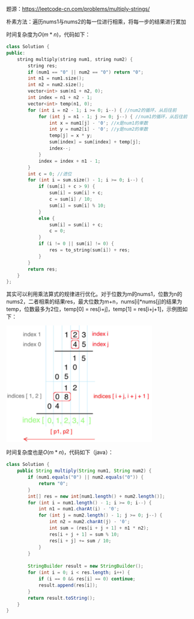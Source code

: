 题源：https://leetcode-cn.com/problems/multiply-strings/

朴素方法：遍历nums1与nums2的每一位进行相乘，将每一步的结果进行累加

时间复杂度为$O(m*n)$，代码如下：


```c++
class Solution {
public:
    string multiply(string num1, string num2) {
        string res;
        if (num1 == "0" || num2 == "0") return "0";
        int n1 = num1.size();
        int n2 = num2.size();
        vector<int> sum(n1 + n2, 0);
        int index = n1 + n2 - 1;
        vector<int> temp(n1, 0);
        for (int i = n2 - 1; i >= 0; i--) { //num2的循环，从后往前
            for (int j = n1 - 1; j >= 0; j--) { //num1的循环，从后往前
                int x = num1[j] - '0'; //x是num1的单数
                int y = num2[i] - '0'; //y是num2的单数
                temp[j] = x * y;
                sum[index] = sum[index] + temp[j];
                index--;
            }
            index = index + n1 - 1;
        }
        int c = 0; //进位
        for (int i = sum.size() - 1; i >= 0; i--) {
            if (sum[i] + c > 9) {
                sum[i] = sum[i] + c;
                c = sum[i] / 10;
                sum[i] = sum[i] % 10;
            }
            else {
                sum[i] = sum[i] + c;
                c = 0;
            }
            if (i != 0 || sum[i] != 0) {
                res = to_string(sum[i]) + res;
            }
        }
        return res;
    }
};
```

其实可以利用乘法算式的规律进行优化。对于位数为m的nums1，位数为n的nums2，二者相乘的结果res，最大位数为m+n，nums[i]*nums[j]的结果为temp，位数最多为2位，temp[0] = res[i+j]，temp[1] = res[i+j+1]，示例图如下：

![image-20211216160911906](https://github.com/Songnnn/CodeTop/blob/main/images/字符串相乘.png)

时间复杂度也是$O(m*n)$，代码如下（java）：

```java
class Solution {
    public String multiply(String num1, String num2) {
        if (num1.equals("0") || num2.equals("0")) {
            return "0";
        }
        int[] res = new int[num1.length() + num2.length()];
        for (int i = num1.length() - 1; i >= 0; i--) {
            int n1 = num1.charAt(i) - '0';
            for (int j = num2.length() - 1; j >= 0; j--) {
                int n2 = num2.charAt(j) - '0';
                int sum = (res[i + j + 1] + n1 * n2);
                res[i + j + 1] = sum % 10;
                res[i + j] += sum / 10;
            }
        }

        StringBuilder result = new StringBuilder();
        for (int i = 0; i < res.length; i++) {
            if (i == 0 && res[i] == 0) continue;
            result.append(res[i]);
        }
        return result.toString();
    }
}
```

